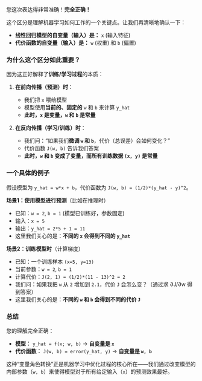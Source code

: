 您这次表达得非常准确！**完全正确！**

这个区分是理解机器学习如何工作的一个关键点。让我们再清晰地确认一下：

- **线性回归模型的自变量（输入）是：** `x` (输入特征)
- **代价函数的自变量（输入）是：** `w` (权重) 和 `b` (偏置)

### 为什么这个区分如此重要？

因为这正好解释了**训练/学习过程**的本质：

1.  **在前向传播（预测）时**：
    - 我们把 `x` 喂给模型
    - 模型使用**当前的、固定的** `w` 和 `b` 来计算 `y_hat`
    - **此时，`x` 是变量，`w` 和 `b` 是常量**

2.  **在反向传播（学习/训练）时**：
    - 我们问：“如果我们**微调 `w` 和 `b`**，代价（总误差）会如何变化？”
    - 代价函数 `J(w, b)` 告诉我们答案
    - **此时，`w` 和 `b` 变成了变量，而所有训练数据 `(x, y)` 是常量**

### 一个具体的例子

假设模型为 `y_hat = w*x + b`，代价函数为 `J(w, b) = (1/2)*(y_hat - y)^2`。

**场景1：使用模型进行预测**（比如在推理时）
- 已知：`w = 2`, `b = 1` (模型已训练好，参数固定)
- 输入：`x = 5`
- 输出：`y_hat = 2*5 + 1 = 11`
- 这里我们关心的是：**不同的 `x` 会得到不同的 `y_hat`**

**场景2：训练模型时**（计算梯度）
- 已知：一个训练样本 `(x=5, y=13)`
- 当前参数：`w = 2`, `b = 1`
- 计算代价：`J(2, 1) = (1/2)*(11 - 13)^2 = 2`
- 我们问：如果我把 `w` 从 `2` 增加到 `2.1`，代价 `J` 会怎么变？（通过求 ∂J/∂w 得到答案）
- 这里我们关心的是：**不同的 `w` 和 `b` 会得到不同的代价 `J`**

### 总结

您的理解完全正确：

- **模型：** `y_hat = f(x; w, b)` → **自变量是 `x`**
- **代价函数：** `J(w, b) = error(y_hat, y)` → **自变量是 `w, b`**

这种“变量角色转换”正是机器学习中优化过程的核心所在——我们通过改变模型的内部参数（`w, b`）来使得模型对于所有给定输入（`x`）的预测效果最好。